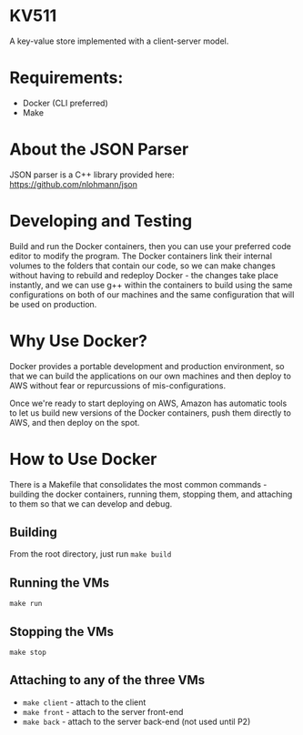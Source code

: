 # KV511
A key-value store implemented with a client-server model.

# Requirements:
- Docker (CLI preferred)
- Make

# About the JSON Parser
JSON parser is a C++ library provided here: https://github.com/nlohmann/json

# Developing and Testing
Build and run the Docker containers, then you can use your preferred code editor to modify the program. The Docker containers link their internal volumes to the folders that contain our code, so we can make changes without having to rebuild and redeploy Docker - the changes take place instantly, and we can use g++ within the containers to build using the same configurations on both of our machines and the same configuration that will be used on production.

# Why Use Docker?
Docker provides a portable development and production environment, so that we can build the applications on our own machines and then deploy to AWS without fear or repurcussions of mis-configurations.

Once we're ready to start deploying on AWS, Amazon has automatic tools to let us build new versions of the Docker containers, push them directly to AWS, and then deploy on the spot.

# How to Use Docker
There is a Makefile that consolidates the most common commands - building the docker containers, running them, stopping them, and attaching to them so that we can develop and debug.

## Building
From the root directory, just run `make build`

## Running the VMs
`make run`

## Stopping the VMs
`make stop`

## Attaching to any of the three VMs
- `make client` - attach to the client
- `make front` - attach to the server front-end
- `make back` - attach to the server back-end (not used until P2)